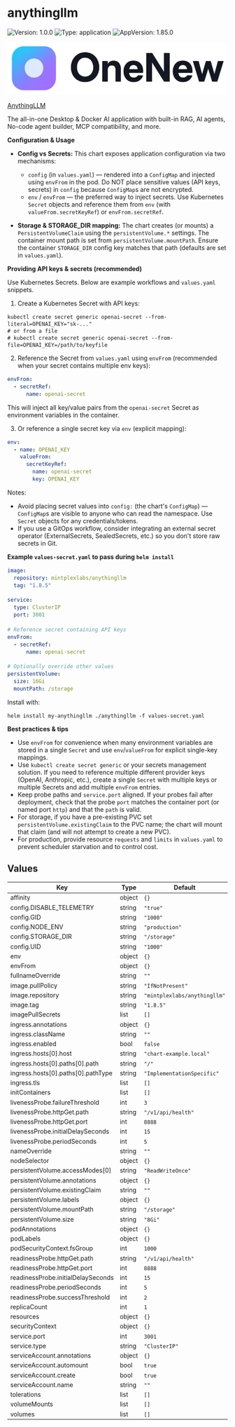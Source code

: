 # anythingllm

![Version: 1.0.0](https://img.shields.io/badge/Version-1.0.0-informational?style=flat-square) ![Type: application](https://img.shields.io/badge/Type-application-informational?style=flat-square) ![AppVersion: 1.85.0](https://img.shields.io/badge/AppVersion-1.85.0-informational?style=flat-square)

![AnythingLLM](https://raw.githubusercontent.com/Mintplex-Labs/anything-llm/master/images/wordmark.png)

[AnythingLLM](https://github.com/Mintplex-Labs/anything-llm)

The all-in-one Desktop & Docker AI application with built-in RAG, AI agents, No-code agent builder, MCP compatibility, and more.

**Configuration & Usage**

- **Config vs Secrets:** This chart exposes application configuration via two mechanisms:
  - `config` (in `values.yaml`) — rendered into a `ConfigMap` and injected using `envFrom` in the pod. Do NOT place sensitive values (API keys, secrets) in `config` because `ConfigMap`s are not encrypted.
  - `env` / `envFrom` — the preferred way to inject secrets. Use Kubernetes `Secret` objects and reference them from `env` (with `valueFrom.secretKeyRef`) or `envFrom.secretRef`.

- **Storage & STORAGE_DIR mapping:** The chart creates (or mounts) a `PersistentVolumeClaim` using the `persistentVolume.*` settings. The container mount path is set from `persistentVolume.mountPath`. Ensure the container `STORAGE_DIR` config key matches that path (defaults are set in `values.yaml`).

**Providing API keys & secrets (recommended)**

Use Kubernetes Secrets. Below are example workflows and `values.yaml` snippets.

1) Create a Kubernetes Secret with API keys:

```
kubectl create secret generic openai-secret --from-literal=OPENAI_KEY="sk-..."
# or from a file
# kubectl create secret generic openai-secret --from-file=OPENAI_KEY=/path/to/keyfile
```

2) Reference the Secret from `values.yaml` using `envFrom` (recommended when your secret contains multiple env keys):

```yaml
envFrom:
  - secretRef:
      name: openai-secret
```

This will inject all key/value pairs from the `openai-secret` Secret as environment variables in the container.

3) Or reference a single secret key via `env` (explicit mapping):

```yaml
env:
  - name: OPENAI_KEY
    valueFrom:
      secretKeyRef:
        name: openai-secret
        key: OPENAI_KEY
```

Notes:
- Avoid placing secret values into `config:` (the chart's `ConfigMap`) — `ConfigMap`s are visible to anyone who can read the namespace. Use `Secret` objects for any credentials/tokens.
- If you use a GitOps workflow, consider integrating an external secret operator (ExternalSecrets, SealedSecrets, etc.) so you don't store raw secrets in Git.

**Example `values-secret.yaml` to pass during `helm install`**

```yaml
image:
  repository: mintplexlabs/anythingllm
  tag: "1.8.5"

service:
  type: ClusterIP
  port: 3001

# Reference secret containing API keys
envFrom:
  - secretRef:
      name: openai-secret

# Optionally override other values
persistentVolume:
  size: 16Gi
  mountPath: /storage
```

Install with:

```
helm install my-anythingllm ./anythingllm -f values-secret.yaml
```

**Best practices & tips**

- Use `envFrom` for convenience when many environment variables are stored in a single `Secret` and use `env`/`valueFrom` for explicit single-key mappings.
- Use `kubectl create secret generic` or your secrets management solution. If you need to reference multiple different provider keys (OpenAI, Anthropic, etc.), create a single `Secret` with multiple keys or multiple Secrets and add multiple `envFrom` entries.
- Keep probe paths and `service.port` aligned. If your probes fail after deployment, check that the probe `port` matches the container port (or named port `http`) and that the `path` is valid.
- For storage, if you have a pre-existing PVC set `persistentVolume.existingClaim` to the PVC name; the chart will mount that claim (and will not attempt to create a new PVC).
- For production, provide resource `requests` and `limits` in `values.yaml` to prevent scheduler starvation and to control cost.

## Values

| Key | Type | Default | Description |
|-----|------|---------|-------------|
| affinity | object | `{}` |  |
| config.DISABLE_TELEMETRY | string | `"true"` |  |
| config.GID | string | `"1000"` |  |
| config.NODE_ENV | string | `"production"` |  |
| config.STORAGE_DIR | string | `"/storage"` |  |
| config.UID | string | `"1000"` |  |
| env | object | `{}` |  |
| envFrom | object | `{}` |  |
| fullnameOverride | string | `""` |  |
| image.pullPolicy | string | `"IfNotPresent"` |  |
| image.repository | string | `"mintplexlabs/anythingllm"` |  |
| image.tag | string | `"1.8.5"` |  |
| imagePullSecrets | list | `[]` |  |
| ingress.annotations | object | `{}` |  |
| ingress.className | string | `""` |  |
| ingress.enabled | bool | `false` |  |
| ingress.hosts[0].host | string | `"chart-example.local"` |  |
| ingress.hosts[0].paths[0].path | string | `"/"` |  |
| ingress.hosts[0].paths[0].pathType | string | `"ImplementationSpecific"` |  |
| ingress.tls | list | `[]` |  |
| initContainers | list | `[]` |  |
| livenessProbe.failureThreshold | int | `3` |  |
| livenessProbe.httpGet.path | string | `"/v1/api/health"` |  |
| livenessProbe.httpGet.port | int | `8888` |  |
| livenessProbe.initialDelaySeconds | int | `15` |  |
| livenessProbe.periodSeconds | int | `5` |  |
| nameOverride | string | `""` |  |
| nodeSelector | object | `{}` |  |
| persistentVolume.accessModes[0] | string | `"ReadWriteOnce"` |  |
| persistentVolume.annotations | object | `{}` |  |
| persistentVolume.existingClaim | string | `""` |  |
| persistentVolume.labels | object | `{}` |  |
| persistentVolume.mountPath | string | `"/storage"` |  |
| persistentVolume.size | string | `"8Gi"` |  |
| podAnnotations | object | `{}` |  |
| podLabels | object | `{}` |  |
| podSecurityContext.fsGroup | int | `1000` |  |
| readinessProbe.httpGet.path | string | `"/v1/api/health"` |  |
| readinessProbe.httpGet.port | int | `8888` |  |
| readinessProbe.initialDelaySeconds | int | `15` |  |
| readinessProbe.periodSeconds | int | `5` |  |
| readinessProbe.successThreshold | int | `2` |  |
| replicaCount | int | `1` |  |
| resources | object | `{}` |  |
| securityContext | object | `{}` |  |
| service.port | int | `3001` |  |
| service.type | string | `"ClusterIP"` |  |
| serviceAccount.annotations | object | `{}` |  |
| serviceAccount.automount | bool | `true` |  |
| serviceAccount.create | bool | `true` |  |
| serviceAccount.name | string | `""` |  |
| tolerations | list | `[]` |  |
| volumeMounts | list | `[]` |  |
| volumes | list | `[]` |  |